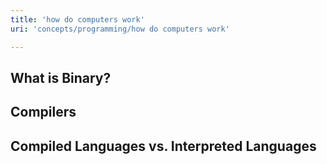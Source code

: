 ```yaml
---
title: 'how do computers work'
uri: 'concepts/programming/how do computers work'

---
```

## What is Binary?

## Compilers

## Compiled Languages vs. Interpreted Languages
